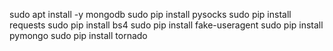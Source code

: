 sudo apt install -y mongodb
sudo pip install pysocks
sudo pip install requests
sudo pip install bs4
sudo pip install fake-useragent
sudo pip install pymongo
sudo pip install tornado
